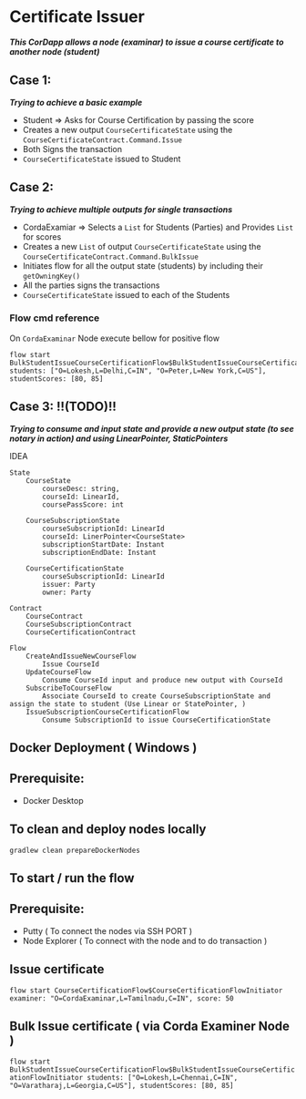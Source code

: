 # Certificate Issuer

***This CorDapp allows a node (examinar) to issue a course certificate to another node (student)***

## Case 1:

***Trying to achieve a basic example*** 

* Student => Asks for Course Certification by passing the score
* Creates a new output `CourseCertificateState` using the `CourseCertificateContract.Command.Issue`
* Both Signs the transaction
* `CourseCertificateState` issued to Student

## Case 2:

***Trying to achieve multiple outputs for single transactions*** 

* CordaExamiar => Selects a `List` for Students (Parties) and Provides `List` for scores
* Creates a new `List` of output `CourseCertificateState` using the `CourseCertificateContract.Command.BulkIssue`
* Initiates flow for all the output state (students) by including their `getOwningKey()`
* All the parties signs the transactions
* `CourseCertificateState` issued to each of the Students

### Flow cmd reference
On `CordaExaminar` Node execute bellow for positive flow
```shell
flow start BulkStudentIssueCourseCertificationFlow$BulkStudentIssueCourseCertificationFlowInitiator students: ["O=Lokesh,L=Delhi,C=IN", "O=Peter,L=New York,C=US"], studentScores: [80, 85]
```

## Case 3: **!!(TODO)!!**

***Trying to consume and input state and provide a new output state (to see notary in action) and using LinearPointer, StaticPointers***

IDEA
```
State
	CourseState
		courseDesc: string,
		courseId: LinearId,
		coursePassScore: int
		
	CourseSubscriptionState
		courseSubscriptionId: LinearId
		courseId: LinerPointer<CourseState>
		subscriptionStartDate: Instant
		subscriptionEndDate: Instant
		
	CourseCertificationState
		courseSubscriptionId: LinearId
		issuer: Party
		owner: Party
	
Contract
	CourseContract
	CourseSubscriptionContract
	CourseCertificationContract
	
Flow
	CreateAndIssueNewCourseFlow
		Issue CourseId
	UpdateCourseFlow
		Consume CourseId input and produce new output with CourseId
	SubscribeToCourseFlow
		Associate CourseId to create CourseSubscriptionState and assign the state to student (Use Linear or StatePointer, )
	IssueSubscriptionCourseCertificationFlow
		Consume SubscriptionId to issue CourseCertificationState
```

## Docker Deployment ( Windows )

## Prerequisite:

- Docker Desktop

## To clean and deploy nodes locally

``` gradlew clean prepareDockerNodes ```

## To start / run the flow

## Prerequisite:

- Putty ( To connect the nodes via SSH PORT )
- Node Explorer ( To connect with the node and to do transaction )
## Issue certificate

``` flow start CourseCertificationFlow$CourseCertificationFlowInitiator examiner: "O=CordaExaminar,L=Tamilnadu,C=IN", score: 50 ```

## Bulk Issue certificate ( via Corda Examiner Node )

``` flow start BulkStudentIssueCourseCertificationFlow$BulkStudentIssueCourseCertificationFlowInitiator students: ["O=Lokesh,L=Chennai,C=IN", "O=Varatharaj,L=Georgia,C=US"], studentScores: [80, 85] ```



